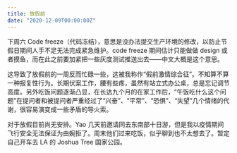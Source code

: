 ```yaml
---
title: 放假前
date: "2020-12-09T00:00:00Z"
---
```


下周六 Code freeze（代码冻结），意思是没办法提交生产环境的修改，以防止节假日期间人手不足无法完成紧急维护。code freeze 期间估计只能做做 design 或者摸鱼，而在此之前要加紧把一些灰度测试推送出去——中文大概是这个意思。

这导致了放假前的一周反而忙碌一些，这被我称作“假前激情综合征”。不知算不算一种报复性行为。长期伏案工作，腰有些疼，虽然有站立式办公桌，总是忘记调节高度。另外吃饭问题逐渐凸显，在长达九个月的在家工作后，“午饭吃什么这个问题”在提问者和被提问者严重经过了“兴奋”、“平常”、“恐惧”、“失望”几个情绪的代谢，很容易演变成一些矛盾的导火索。

对于放假目前尚无安排。Yao 几天前邀请同去东南部十日游，但是我以疫情期间飞行安全无法保证为由婉拒了。周末他们过来吃饭，似乎聊到也不太想去了。暂定自己开车去 LA 的 Joshua Tree 国家公园。
